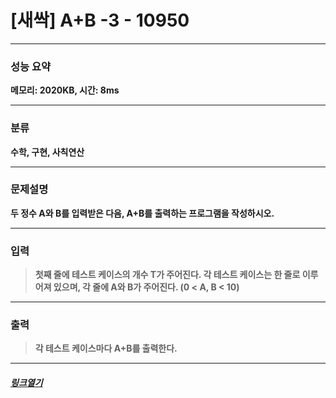 # [새싹] A+B -3 - 10950
___
### **성능 요약**  
**메모리: 2020KB, 시간: 8ms**
___
### **분류**
**수학, 구현, 사칙연산**
___
### **문제설명**  
**두 정수 A와 B를 입력받은 다음, A+B를 출력하는 프로그램을 작성하시오.**
___
### **입력**  
 > **첫째 줄에 테스트 케이스의 개수 T가 주어진다. 각 테스트 케이스는 한 줄로 이루어져 있으며, 각 줄에 A와 B가 주어진다. (0 < A, B < 10)**
 
 ___
### **출력**  
 > **각 테스트 케이스마다 A+B를 출력한다.**
 
 ____
 ##### [*링크열기*](https://www.acmicpc.net/problem/10950)